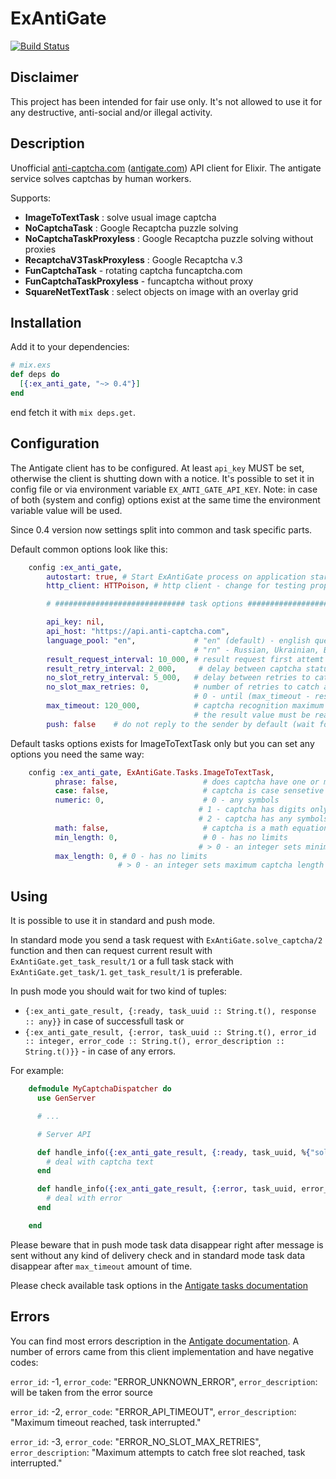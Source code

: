 # ExAntiGate

[![Build Status](https://travis-ci.org/vheathen/ex_anti_gate.svg?branch=master)](https://travis-ci.org/vheathen/ex_anti_gate)

## Disclaimer
This project has been intended for fair use only. It's not allowed to use it for any destructive, 
anti-social and/or illegal activity.

## Description
Unofficial [anti-captcha.com](http://anti-captcha.com)
([antigate.com](http://antigate.com)) API client for Elixir. The antigate service solves 
captchas by human workers.

Supports:
- **ImageToTextTask** : solve usual image captcha
- **NoCaptchaTask** : Google Recaptcha puzzle solving
- **NoCaptchaTaskProxyless** : Google Recaptcha puzzle solving without proxies
- **RecaptchaV3TaskProxyless** : Google Recaptcha v.3
- **FunCaptchaTask** - rotating captcha funcaptcha.com
- **FunCaptchaTaskProxyless** - funcaptcha without proxy
- **SquareNetTextTask** : select objects on image with an overlay grid


## Installation
Add it to your dependencies:

```elixir
# mix.exs
def deps do
  [{:ex_anti_gate, "~> 0.4"}]
end
```

end fetch it with `mix deps.get`.

## Configuration
The Antigate client has to be configured. At least `api_key` MUST be set, otherwise the client
is shutting down with a notice. It's possible to set it in config file or via environment variable
`EX_ANTI_GATE_API_KEY`. Note: in case of both (system and config) options exist at the same time 
the environment variable value will be used. 

Since 0.4 version now settings split into common and task specific parts.

Default common options look like this:
```elixir
    config :ex_anti_gate,
        autostart: true, # Start ExAntiGate process on application start
        http_client: HTTPoison, # http client - change for testing proposes only

        # ############################# task options #####################################

        api_key: nil,
        api_host: "https://api.anti-captcha.com",
        language_pool: "en",             # "en" (default) - english queue,
                                         # "rn" - Russian, Ukrainian, Belorussian, Kazakh language group
        result_request_interval: 10_000, # result request first attemt interval, in milliseconds
        result_retry_interval: 2_000,     # delay between captcha status checks, in milliseconds
        no_slot_retry_interval: 5_000,   # delay between retries to catch a free slot to proceed captcha, in milliseconds
        no_slot_max_retries: 0,          # number of retries to catch a free slot,
                                         # 0 - until (max_timeout - result_request_inteval) milliseconds gone
        max_timeout: 120_000,            # captcha recognition maximum timeout;
                                         # the result value must be read during this period
        push: false    # do not reply to the sender by default (wait for a result request)
```

Default tasks options exists for ImageToTextTask only but you can set any options you need the same way:
```elixir
    config :ex_anti_gate, ExAntiGate.Tasks.ImageToTextTask,
          phrase: false,                   # does captcha have one or more spaces
          case: false,                     # captcha is case sensetive
          numeric: 0,                      # 0 - any symbols
                                          # 1 - captcha has digits only
                                          # 2 - captcha has any symbols EXCEPT digits
          math: false,                     # captcha is a math equation and it's necessary to solve it and enter result
          min_length: 0,                   # 0 - has no limits
                                          # > 0 - an integer sets minimum captcha length
          max_length: 0, # 0 - has no limits
                        # > 0 - an integer sets maximum captcha length
```

## Using
It is possible to use it in standard and push mode.

In standard mode you send a task request with `ExAntiGate.solve_captcha/2` function and then can
request current result with `ExAntiGate.get_task_result/1` or a full task stack with `ExAntiGate.get_task/1`.
`get_task_result/1` is preferable.

In push mode you should wait for two kind of tuples:
  * `{:ex_anti_gate_result, {:ready, task_uuid :: String.t(), response :: any}}` in case of successfull task or
  * `{:ex_anti_gate_result, {:error, task_uuid :: String.t(), error_id :: integer, error_code :: String.t(), error_description :: String.t()}}` - in
 case of any errors.

For example:

```elixir
    defmodule MyCaptchaDispatcher do
      use GenServer

      # ...

      # Server API

      def handle_info({:ex_anti_gate_result, {:ready, task_uuid, %{"solution" => %{"text" => text}} = _response}}, state) do
        # deal with captcha text
      end

      def handle_info({:ex_anti_gate_result, {:error, task_uuid, error_id, error_code, error_description}}, state) do
        # deal with error
      end

    end
```
Please beware that in push mode task data disappear right after message is sent without any kind of delivery check and
in standard mode task data disappear after `max_timeout` amount of time.

Please check available task options in the [Antigate tasks documentation](https://anticaptcha.atlassian.net/wiki/spaces/API/pages/5079084/Captcha+Task+Types)

## Errors
You can find most errors description in the [Antigate documentation](https://anticaptcha.atlassian.net/wiki/display/API/Errors).
A number of errors came from this client implementation and have negative codes:

`error_id`: -1, `error_code`: "ERROR_UNKNOWN_ERROR",       `error_description`: will be taken from the error source

`error_id`: -2, `error_code`: "ERROR_API_TIMEOUT",         `error_description`: "Maximum timeout reached, task interrupted."

`error_id`: -3, `error_code`: "ERROR_NO_SLOT_MAX_RETRIES", `error_description`: "Maximum attempts to catch free slot reached, task interrupted."
